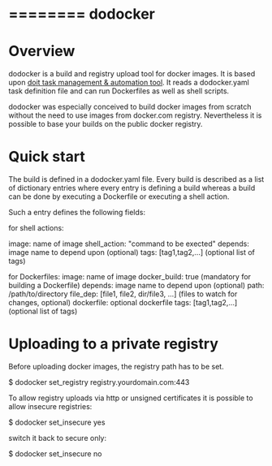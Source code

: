 ========
dodocker
========

Overview
========

dodocker is a build and registry upload tool for docker images. It is based upon 
[doit task management & automation tool](http://pydoit.org/). It reads a dodocker.yaml task
definition file and can run Dockerfiles as well as shell scripts. 

dodocker was especially conceived to build docker images from scratch without the need to
use images from docker.com registry. Nevertheless it is possible to base your builds on
the public docker registry.

Quick start
===========

The build is defined in a dodocker.yaml file. Every build is described as a list of dictionary
entries where every entry is defining a build whereas a build can be done by executing a Dockerfile
or executing a shell action.

Such a entry defines the following fields:

for shell actions:

image: name of image
shell_action: "command to be exected" 
depends: image name to depend upon (optional)
tags: [tag1,tag2,...] (optional list of tags)

for Dockerfiles:
image: name of image
docker_build: true (mandatory for building a Dockerfile)
depends: image name to depend upon (optional)
path: /path/to/directory
file_dep: [file1, file2, dir/file3, ...] (files to watch for changes, optional)
dockerfile: optional dockerfile
tags: [tag1,tag2,...] (optional list of tags)

Uploading to a private registry
===============================

Before uploading docker images, the registry path has to be set.

$ dodocker set_registry registry.yourdomain.com:443

To allow registry uploads via http or unsigned certificates it is possible to allow insecure
registries:

$ dodocker set_insecure yes

switch it back to secure only:

$ dodocker set_insecure no

